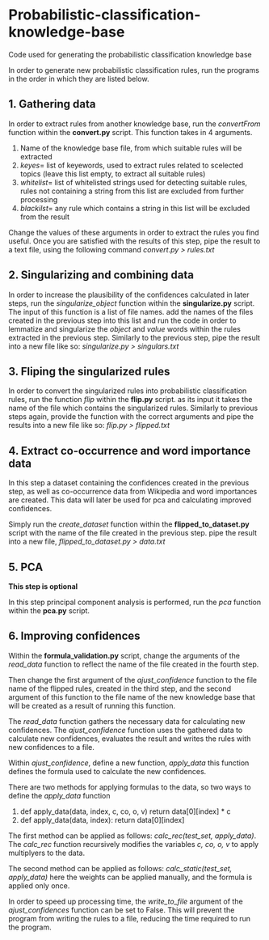 # Probabilistic-classification-knowledge-base

Code used for generating the probabilistic classification knowledge base

In order to generate new probabilistic classification rules, run the programs in the order in which they are listed below.

## 1. Gathering data

In order to extract rules from another knowledge base, run the *convertFrom* function within the **convert.py** script.
This function takes in 4 arguments.
1. Name of the knowledge base file, from which suitable rules will be extracted
2. *keyes*= list of keyewords, used to extract rules related to scelected topics (leave this list empty, to extract all suitable rules)
3. *whitelist*= list of whitelisted strings used for detecting suitable rules, rules not containing a string from this list are excluded from further processing
4. *blackilst*= any rule which contains a string in this list will be excluded from the result

Change the values of these arguments in order to extract the rules you find useful.
Once you are satisfied with the results of this step, pipe the result to a text file, using the following command *convert.py > rules.txt*

## 2. Singularizing and combining data

In order to increase the plausibility of the confidences calculated in later steps, run the *singularize_object* function within the **singularize.py** script.
The input of this function is a list of file names. add the names of the files created in the previous step into this list and run the code in order to lemmatize and singularize the *object* and *value* words within the rules extracted in the previous step. Similarly to the previous step, pipe the result into a new file like so: *singularize.py > singulars.txt*

## 3. Fliping the singularized rules

In order to convert the singularized rules into probabilistic classification rules, run the function *flip* within the **flip.py** script.
as its input it takes the name of the file which contains the singularized rules. Similarly to previous steps again, provide the function with the correct arguments and pipe the results into a new file like so: *flip.py > flipped.txt*

## 4. Extract co-occurrence and word importance data

In this step a dataset containing the confidences created in the previous step, as well as co-occurrence data from Wikipedia and word importances are created.
This data will later be used for pca and calculating improved confidences.

Simply run the *create_dataset* function within the **flipped_to_dataset.py** script with the name of the file created in the previous step. pipe the result into a new file, *flipped_to_dataset.py > data.txt*

## 5. PCA

**This step is optional**

In this step principal component analysis is performed, run the *pca* function within the **pca.py** script.

## 6. Improving confidences

Within the **formula_validation.py** script, change the arguments of the *read_data* function to reflect the name of the file created in the fourth step.

Then change the first argument of the *ajust_confidence* function to the file name of the flipped rules, created in the third step, and the second argument of this function to the file name of the new knowledge base that will be created as a result of running this function.

The *read_data* function gathers the necessary data for calculating new confidences.
The *ajust_confidence* function uses the gathered data to calculate new confidences, evaluates the result and writes the rules with new confidences to a file.

Within *ajust_confidence*, define a new function, *apply_data* this function defines the formula used to calculate the new confidences.

There are two methods for applying formulas to the data, so two ways to define the *apply_data* function

1. def apply_data(data, index, c, co, o, v) return data[0][index] * c
2. def apply_data(data, index): return data[0][index]

The first method can be applied as follows: *calc_rec(test_set, apply_data)*. The *calc_rec* function recursively modifies the variables *c, co, o, v* to apply multiplyers to the data.

The second method can be applied as follows: *calc_static(test_set, apply_data)* here the weights can be applied manually, and the formula is applied only once.

In order to speed up processing time, the *write_to_file* argument of the *ajust_confidences* function can be set to False. This will prevent the program from writing the rules to a file, reducing the time required to run the program.
